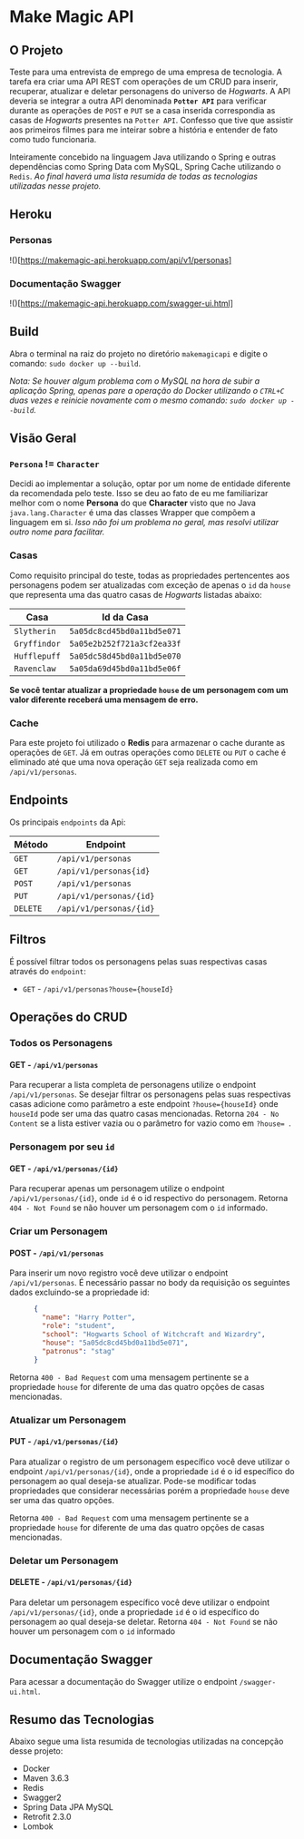 # Make Magic API
  
## O Projeto 
Teste para uma entrevista de emprego de uma empresa de tecnologia. A tarefa era criar uma API REST com operações de um CRUD para inserir, recuperar, atualizar e deletar personagens do universo de *Hogwarts*. A API deveria se integrar a outra API denominada **`Potter API`** para verificar durante as operações de `POST` e `PUT` se a casa inserida correspondia as casas de *Hogwarts* presentes na `Potter API`. Confesso que tive que assistir aos primeiros filmes para me inteirar sobre a história e entender de fato como tudo funcionaria. 

Inteiramente concebido na linguagem Java utilizando o Spring e outras dependências como Spring Data com MySQL, Spring Cache utilizando o `Redis`. *Ao final haverá uma lista resumida de todas as tecnologias utilizadas nesse projeto.*      


## Heroku 

### Personas 
!()[https://makemagic-api.herokuapp.com/api/v1/personas]

### Documentação Swagger 
!()[https://makemagic-api.herokuapp.com/swagger-ui.html]

## Build
Abra o terminal na raiz do projeto no diretório `makemagicapi` e digite o comando: `sudo docker up --build`. 

*Nota: Se houver algum problema com o MySQL na hora de subir a aplicação Spring, apenas pare a operação do Docker utilizando o `CTRL+C` duas vezes e reinicie novamente com o mesmo comando: `sudo docker up --build`.*        

## Visão Geral

### `Persona` != `Character`
Decidi ao implementar a solução, optar por um nome de entidade diferente da recomendada pelo teste. Isso se deu ao fato de eu me familiarizar melhor com o nome **Persona** do que **Character** visto que no Java `java.lang.Character` é uma das classes Wrapper que compõem a linguagem em si. *Isso não foi um problema no geral, mas resolvi utilizar outro nome para facilitar.*           

### Casas
Como requisito principal do teste, todas as propriedades pertencentes aos personagens podem ser atualizadas com exceção de apenas o `id` da `house` que representa uma das quatro casas de *Hogwarts* listadas abaixo:     

| Casa       | Id da Casa               |
|------------|--------------------------|
| `Slytherin`  | `5a05dc8cd45bd0a11bd5e071` |
| `Gryffindor` | `5a05e2b252f721a3cf2ea33f` |
| `Hufflepuff` | `5a05dc58d45bd0a11bd5e070` |
| `Ravenclaw`  | `5a05da69d45bd0a11bd5e06f` |  

**Se você tentar atualizar a propriedade `house` de um personagem com um valor diferente receberá uma mensagem de erro.**  

### Cache 
Para este projeto foi utilizado o **Redis** para armazenar o cache durante as operações de `GET`. Já em outras operações como `DELETE` ou `PUT` o cache é eliminado até que uma nova operação `GET` seja realizada como em `/api/v1/personas`.   

## Endpoints 
Os principais `endpoints` da Api:  

| Método  |  Endpoint  |
| ------------------- | ------------------- |
|  `GET`  |  `/api/v1/personas` |
|  `GET`  |  `/api/v1/personas{id}` |
|  `POST`  |  `/api/v1/personas` |
|  `PUT`  |  `/api/v1/personas/{id}` |
|  `DELETE`  |  `/api/v1/personas/{id}` |


## Filtros
É possível filtrar todos os personagens pelas suas respectivas casas através do `endpoint`:  
* `GET` - `/api/v1/personas?house={houseId}`

## Operações do CRUD 

### Todos os Personagens  
#### GET - `/api/v1/personas`
Para recuperar a lista completa de personagens utilize o endpoint `/api/v1/personas`. Se desejar filtrar os personagens pelas suas respectivas casas adicione como parâmetro a este endpoint `?house={houseId}` onde `houseId` pode ser uma das quatro casas mencionadas. Retorna `204 - No Content` se a lista estiver vazia ou o parâmetro for vazio como em `?house= `.  


### Personagem por seu `id`  
#### GET - `/api/v1/personas/{id}`
Para recuperar apenas um personagem utilize o endpoint `/api/v1/personas/{id}`, onde `id` é o id respectivo do personagem. 
Retorna `404 - Not Found` se não houver um personagem com o `id` informado. 


### Criar um Personagem  
#### POST - `/api/v1/personas`
Para inserir um novo registro você deve utilizar o endpoint `/api/v1/personas`. É necessário passar no body da requisição os seguintes dados excluindo-se a propriedade id: 

```json
      {
        "name": "Harry Potter",
        "role": "student",
        "school": "Hogwarts School of Witchcraft and Wizardry",
        "house": "5a05dc8cd45bd0a11bd5e071",
        "patronus": "stag"
      }	
```

Retorna `400 - Bad Request` com uma mensagem pertinente se a propriedade `house` for diferente de uma das quatro opções de casas mencionadas. 


### Atualizar um Personagem  
#### PUT - `/api/v1/personas/{id}`
Para atualizar o registro de um personagem específico você deve utilizar o endpoint `/api/v1/personas/{id}`, onde a propriedade `id` é o id específico do personagem ao qual deseja-se atualizar. Pode-se modificar todas propriedades que considerar necessárias porém a propriedade `house` deve ser uma das quatro opções. 

Retorna `400 - Bad Request` com uma mensagem pertinente se a propriedade `house` for diferente de uma das quatro opções de casas mencionadas.   

### Deletar um Personagem  
#### DELETE - `/api/v1/personas/{id}`
Para deletar um personagem específico você deve utilizar o endpoint `/api/v1/personas/{id}`, onde a propriedade `id` é o id específico do personagem ao qual deseja-se deletar. Retorna `404 - Not Found` se não houver um personagem com o `id` informado
 
## Documentação Swagger
Para acessar a documentação do Swagger utilize o endpoint `/swagger-ui.html`.
 
## Resumo das Tecnologias
Abaixo segue uma lista resumida de tecnologias utilizadas na concepção desse projeto: 
* Docker
* Maven 3.6.3 
* Redis
* Swagger2   
* Spring Data JPA MySQL  
* Retrofit 2.3.0    
* Lombok 
